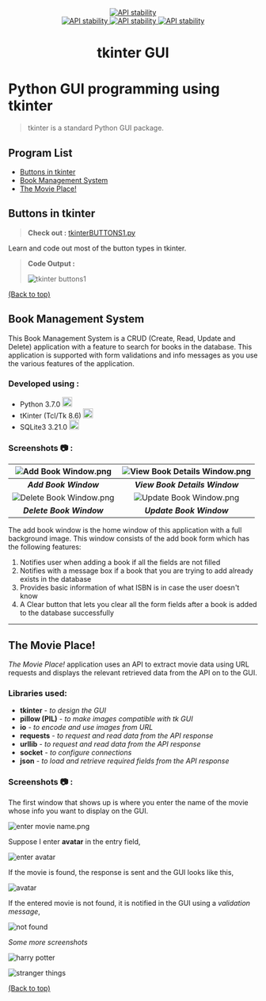 <div align="center">
  <a href="https://www.python.org/">
    <img src="http://ForTheBadge.com/images/badges/made-with-python.svg"
      alt="API stability" />
  </a>
</div>

<div align="center">
  <!-- Contributors -->
  <a href="https://github.com/somrajchowdhury/Python_GUI_tkinter/graphs/contributors">
    <img src="https://img.shields.io/badge/contributor(s)-1-red.svg"
      alt="API stability" />
  </a>

  <!-- Python Version -->
  <a href="https://github.com/somrajchowdhury/PythonCodes/">
    <img src="https://img.shields.io/badge/Python-3.x-blue.svg"
      alt="API stability" />
  </a>
  
  <!-- Number of Codes -->
  <a href="https://github.com/somrajchowdhury/PythonCodes/">
    <img src="https://img.shields.io/badge/1-codes-brightgreen.svg"
      alt="API stability" />
  </a>
</div>

<h1 align="center">tkinter GUI</h1>

# Python GUI programming using tkinter

> tkinter is a standard Python GUI package.

## Program List

- [Buttons in tkinter](#buttons-in-tkinter)
- [Book Management System](#book-management-system)
- [The Movie Place!](#the-movie-place!)

## Buttons in tkinter

> **Check out :** [tkinterBUTTONS1.py](https://github.com/somrajchowdhury/Python_GUI_tkinter/blob/master/tkinterBUTTONS1.py)

Learn and code out most of the button types in tkinter.
> **Code Output :** 
>
> ![tkinter buttons1](https://github.com/somrajchowdhury/Python_GUI_tkinter/blob/master/img/tkinterButtons1.png "tkinter buttons1")
>
[(Back to top)](#program-list)

## Book Management System

This Book Management System is a CRUD (Create, Read, Update and Delete) application with a feature to search for books in the database. This application is supported with form validations and info messages as you use the various features of the application.

### Developed using :

- Python 3.7.0 <img src='https://i.imgur.com/QbZcwbk.png' width=20>
- tKinter (Tcl/Tk 8.6) <img src='https://i.imgur.com/fkNo1xh.png' width=20>
- SQLite3 3.21.0 <img src='https://i.imgur.com/n1Wjdv4.png' width=20>

### Screenshots :camera: :

| ![Add Book Window.png](https://i.imgur.com/t6e4sq9.png) | ![View Book Details Window.png](https://i.imgur.com/4n7mb6V.png) |
|:--:|:--:|
| **_Add Book Window_** | **_View Book Details Window_** |
| ![Delete Book Window.png](https://i.imgur.com/P0cOy36.png) | ![Update Book Window.png](https://i.imgur.com/BaQtWhz.png) |
| **_Delete Book Window_** | **_Update Book Window_** |

The add book window is the home window of this application with a full background image. This window consists of the add book form which has the following features:
1. Notifies user when adding a book if all the fields are not filled
2. Notifies with a message box if a book that you are trying to add already exists in the database
3. Provides basic information of what ISBN is in case the user doesn't know
4. A Clear button that lets you clear all the form fields after a book is added to the database successfully 

---

## The Movie Place!

*The Movie Place!* application uses an API to extract movie data using URL requests and displays the relevant retrieved data from the API on to the GUI.

### Libraries used:

- **tkinter** - *to design the GUI*
- **pillow (PIL)** - *to make images compatible with tk GUI*
- **io** - *to encode and use images from URL*
- **requests** - *to request and read data from the API response*
- **urllib** - *to request and read data from the API response*
- **socket** - *to configure connections*
- **json** - *to load and retrieve required fields from the API response*

### Screenshots :camera: :

The first window that shows up is where you enter the name of the movie whose info you want to display on the GUI.

![enter movie name.png](https://i.imgur.com/VV3UFUL.png)

Suppose I enter **avatar** in the entry field,

![enter avatar](https://i.imgur.com/X9tKG55.png)

If the movie is found, the response is sent and the GUI looks like this,

![avatar](https://i.imgur.com/xoRt4u4.png)

If the entered movie is not found, it is notified in the GUI using a *validation message*,

![not found](https://i.imgur.com/ZzvzpUW.png)

*Some more screenshots*

![harry potter](https://i.imgur.com/5gggJ2Y.png)

![stranger things](https://i.imgur.com/OLSyySN.png)

[(Back to top)](#program-list)
